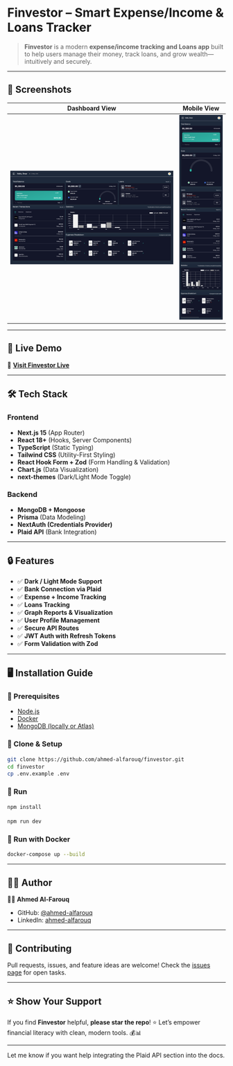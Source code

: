 # **Finvestor – Smart Expense/Income & Loans Tracker**

> **Finvestor** is a modern **expense/income tracking and Loans app** built to help users manage their money, track loans, and grow wealth—intuitively and securely.

---

## **📸 Screenshots**

| **Dashboard View**                        | **Mobile View**                               |
| ----------------------------------------- | --------------------------------------------- |
| ![screenshot](./screenshot-dashboard.png) | ![screenshot-mobile](./screenshot-mobile.png) |

---

## **🚀 Live Demo**

🔗 **[Visit Finvestor Live](https://finvestor.vercel.app)**

---

## **🛠️ Tech Stack**

### **Frontend**

* **Next.js 15** (App Router)
* **React 18+** (Hooks, Server Components)
* **TypeScript** (Static Typing)
* **Tailwind CSS** (Utility-First Styling)
* **React Hook Form + Zod** (Form Handling & Validation)
* **Chart.js** (Data Visualization)
* **next-themes** (Dark/Light Mode Toggle)

### **Backend**

* **MongoDB + Mongoose**
* **Prisma** (Data Modeling)
* **NextAuth (Credentials Provider)**
* **Plaid API** (Bank Integration)

---

## **🔒 Features**

* ✅ **Dark / Light Mode Support**
* ✅ **Bank Connection via Plaid**
* ✅ **Expense + Income Tracking**
* ✅ **Loans Tracking**
* ✅ **Graph Reports & Visualization**
* ✅ **User Profile Management**
* ✅ **Secure API Routes**
* ✅ **JWT Auth with Refresh Tokens**
* ✅ **Form Validation with Zod**

---

## **🖥️ Installation Guide**

### 🔹 Prerequisites

* [Node.js](https://nodejs.org/)
* [Docker](https://www.docker.com/)
* [MongoDB (locally or Atlas)](https://www.mongodb.com/)

### 🔹 Clone & Setup

```bash
git clone https://github.com/ahmed-alfarouq/finvestor.git
cd finvestor
cp .env.example .env
```

### 🔹 Run

```bash
npm install

npm run dev
```

### 🔹 Run with Docker

```bash
docker-compose up --build
```

---

## **👨‍💻 Author**

🧑‍💻 **Ahmed Al-Farouq**
* GitHub: [@ahmed-alfarouq](https://github.com/ahmed-alfarouq)
* LinkedIn: [ahmed-alfarouq](https://linkedin.com/in/ahmed-alfarouq)

---

## **🤝 Contributing**

Pull requests, issues, and feature ideas are welcome!
Check the [issues page](../../issues/) for open tasks.

---

## **⭐ Show Your Support**

If you find **Finvestor** helpful, **please star the repo**! ⭐
Let’s empower financial literacy with clean, modern tools. 💰📊

---

Let me know if you want help integrating the Plaid API section into the docs.
